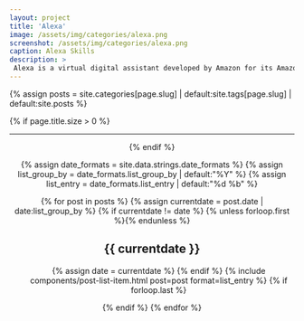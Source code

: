 ```yaml
---
layout: project
title: 'Alexa'
image: /assets/img/categories/alexa.png
screenshot: /assets/img/categories/alexa.png
caption: Alexa Skills
description: >
 Alexa is a virtual digital assistant developed by Amazon for its Amazon Echo and Echo Dot line of computing devices. 
---
```


{% assign posts = site.categories[page.slug] | default:site.tags[page.slug] | default:site.posts %}

{% if page.title.size > 0 %}
  <header>
   <script data-ad-client="ca-pub-3510124386419898" async src="https://pagead2.googlesyndication.com/pagead/js/adsbygoogle.js"></script>
  <hr class="sr-only"/>
{% endif %}


{% assign date_formats  = site.data.strings.date_formats               %}
{% assign list_group_by = date_formats.list_group_by | default:"%Y"    %}
{% assign list_entry    = date_formats.list_entry    | default:"%d %b" %}

{% for post in posts %}
  {% assign currentdate = post.date | date:list_group_by %}
  {% if currentdate != date %}
    {% unless forloop.first %}</ul>{% endunless %}
    <h2 id="{{ list_group_by | slugify }}-{{ currentdate | slugify }}" class="hr">{{ currentdate }}</h2>
    <ul class="related-posts">
    {% assign date = currentdate %}
  {% endif %}
  {% include components/post-list-item.html post=post format=list_entry %}
  {% if forloop.last %}</ul>{% endif %}
{% endfor %}